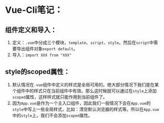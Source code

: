 # Vue-Cli笔记：

## 组件定义和导入：
1. 定义：`.vue`中分成三个模块，`template`、`script`、`style`。然后在`script`中需要导出组件对象`export default`。
2. 导入：`import XXX from "XXX"`

## style的scoped属性：
1. 默认情况在`.vue`组件中定义的样式是全局可用的。绝大部分情况下我们是在某个组件中的样式只在当前组件中有效。那么这时候就可以通过在`style`上添加`scoped`属性，这样样式就只能作用到当前组件了。
2. 因为`App.vue`是作为一个主入口组件，因此我们一般情况下会在`App.vue`的`style`中写上一些全局样式，比如：清空默认浏览器的样式等。所以在`App.vue`中的`style`上，我们不会添加`scoped`属性。
